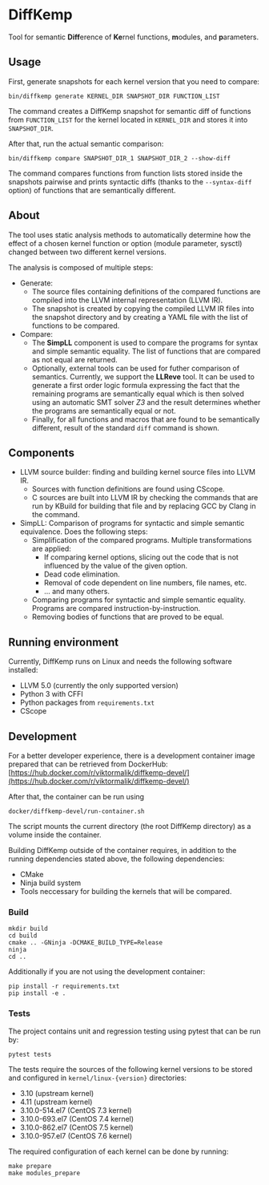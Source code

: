 # DiffKemp

Tool for semantic **Diff**erence of **Ke**rnel functions, **m**odules, and
**p**arameters.

## Usage
First, generate snapshots for each kernel version that you need to compare:

    bin/diffkemp generate KERNEL_DIR SNAPSHOT_DIR FUNCTION_LIST

The command creates a DiffKemp snapshot for semantic diff of functions from
`FUNCTION_LIST` for the kernel located in `KERNEL_DIR` and stores it into
`SNAPSHOT_DIR`. 

After that, run the actual semantic comparison:

    bin/diffkemp compare SNAPSHOT_DIR_1 SNAPSHOT_DIR_2 --show-diff

The command compares functions from function lists stored inside the snapshots
pairwise and prints syntactic diffs (thanks to the `--syntax-diff` option) of
functions that are semantically different.

## About
The tool uses static analysis methods to automatically determine how the effect
of a chosen kernel function or option (module parameter, sysctl) changed between
two different kernel versions.

The analysis is composed of multiple steps:
* Generate: 
    * The source files containing definitions of the compared functions are
      compiled into the LLVM internal representation (LLVM IR). 
    * The snapshot is created by copying the compiled LLVM IR files into the
      snapshot directory and by creating a YAML file with the list of functions
      to be compared.
* Compare: 
    * The **SimpLL** component is used to compare the programs for syntax and
      simple semantic equality. The list of functions that are compared as not
      equal are returned.
    * Optionally, external tools can be used for futher comparison of semantics.
      Currently, we support the **LLReve** tool. It can be used to generate a
      first order logic formula expressing the fact that the remaining programs
      are semantically equal which is then solved using an automatic SMT solver
      *Z3* and the result determines whether the programs are semantically equal
      or not.
    * Finally, for all functions and macros that are found to be semantically
      different, result of the standard `diff` command is shown.

## Components
* LLVM source builder: finding and building kernel source files into LLVM IR.
  * Sources with function definitions are found using CScope. 
  * C sources are built into LLVM IR by checking the commands that are run by
    KBuild for building that file and by replacing GCC by Clang in the command.
* SimpLL: Comparison of programs for syntactic and simple semantic equivalence.
  Does the following steps:
  * Simplification of the compared programs. Multiple transformations are
    applied:
      * If comparing kernel options, slicing out the code that is not influenced
        by the value of the given option.
      * Dead code elimination.
      * Removal of code dependent on line numbers, file names, etc.
      * ... and many others.
  * Comparing programs for syntactic and simple semantic equality. Programs are
    compared instruction-by-instruction.
  * Removing bodies of functions that are proved to be equal. 

## Running environment

Currently, DiffKemp runs on Linux and needs the following software installed:
* LLVM 5.0 (currently the only supported version)
* Python 3 with CFFI
* Python packages from `requirements.txt`
* CScope

## Development

For a better developer experience, there is a development container image
prepared that can be retrieved from DockerHub:
[https://hub.docker.com/r/viktormalik/diffkemp-devel/](https://hub.docker.com/r/viktormalik/diffkemp-devel/)

After that, the container can be run using

    docker/diffkemp-devel/run-container.sh

The script mounts the current directory (the root DiffKemp directory) as a
volume inside the container.

Building DiffKemp outside of the container requires, in addition to the running
dependencies stated above, the following dependencies:
* CMake
* Ninja build system
* Tools neccessary for building the kernels that will be compared.

### Build
	mkdir build
	cd build
	cmake .. -GNinja -DCMAKE_BUILD_TYPE=Release
    ninja
    cd ..

Additionally if you are not using the development container:

    pip install -r requirements.txt
    pip install -e .

### Tests

The project contains unit and regression testing using pytest that can be run
by:

    pytest tests

The tests require the sources of the following kernel versions to be stored and
configured in `kernel/linux-{version}` directories:
* 3.10 (upstream kernel)
* 4.11 (upstream kernel)
* 3.10.0-514.el7 (CentOS 7.3 kernel)
* 3.10.0-693.el7 (CentOS 7.4 kernel)
* 3.10.0-862.el7 (CentOS 7.5 kernel)
* 3.10.0-957.el7 (CentOS 7.6 kernel)

The required configuration of each kernel can be done by running:

    make prepare
    make modules_prepare
